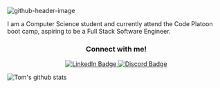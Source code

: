 ![github-header-image](https://github.com/chiltom/chiltom/assets/70041142/c1dff7e3-42e3-47a8-814c-3d8cec52ceec)

I am a Computer Science student and currently attend the Code Platoon boot camp, aspiring to be a Full Stack Software Engineer.

<div id="badges" style="text-align: center;">
  <h3>Connect with me!</h3>
  <a href="www.linkedin.com/in/thomas-childress-9a3118228">
    <img src="https://img.shields.io/badge/LinkedIn-blue?style=for-the-badge&logo=linkedin&logoColor=white" alt="LinkedIn Badge"/>
  </a>
  <a href="https://discordapp.com/users/chil.tom/">
    <img src="https://img.shields.io/badge/Discord-5865F2?style=for-the-badge&logo=discord&logoColor=white" alt="Discord Badge"/>
  </a>
</div>

![Tom's github stats](https://github-readme-stats.vercel.app/api?username=chiltom)
